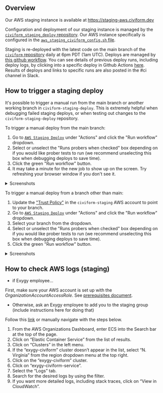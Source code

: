 ## Overview

Our AWS staging instance is available at https://staging-aws.civiform.dev

Configuration and deployment of our staging instance is managed by the [`civiform_staging_deploy` repository](https://github.com/civiform/civiform-staging-deploy). Our AWS instance specifically is configured in the [`aws_staging_civiform_config.sh` file](https://github.com/civiform/civiform-staging-deploy/blob/main/aws_staging_civiform_config.sh).

Staging is re-deployed with the latest code on the main branch of the [`civiform` repository](https://github.com/civiform/civiform) daily at 6pm PDT (1am UTC). Deploys are managed by [this github workflow](https://github.com/civiform/civiform-staging-deploy/blob/main/.github/workflows/aws_deploy.yaml). You can see details of previous deploy runs, including deploy logs, by clicking into a specific deploy in Github Actions [here](https://github.com/civiform/civiform-staging-deploy/actions/workflows/aws_deploy.yaml). Results of deploys and links to specific runs are also posted in the #ci channel in Slack.

## How to trigger a staging deploy

It's possible to trigger a manual run from the main branch or another working branch in `civiform-staging-deploy`. This is extremely helpful when debugging failed staging deploys, or when testing out changes to the `civiform-staging-deploy` repository.

To trigger a manual deploy from the main branch:

1. Go to [`AWS Staging Deploy`](https://github.com/civiform/civiform-staging-deploy/actions/workflows/aws_deploy.yaml) under "Actions" and click the "Run workflow" dropdown.
2. Select or unselect the "Runs probers when checked" box depending on if you would like prober tests to run (we recommend unselecting this box when debugging deploys to save time).
3. Click the green "Run workflow" button.
4. It may take a minute for the new job to show up on the screen. Try refreshing your browser window if you don't see it.
<details>
  <summary>Screenshots</summary>
  
  ![Trigger manual deploy](../../../.gitbook/assets/trigger-staging-deploy.png)
</details>

To trigger a manual deploy from a branch other than main:

1. Update the ["Trust Policy"](https://us-east-1.console.aws.amazon.com/iamv2/home?region=us-east-1#/roles/details/civiform-staging-deploy-action?section=trust_relationships) in the `civiform-staging` AWS account to point to your branch.
2. Go to [`AWS Staging Deploy`](https://github.com/civiform/civiform-staging-deploy/actions/workflows/aws_deploy.yaml) under "Actions" and click the "Run workflow" dropdown.
3. Select your branch from the dropdown.
4. Select or unselect the "Runs probers when checked" box depending on if you would like prober tests to run (we recommend unselecting this box when debugging deploys to save time).
5. Click the green "Run workflow" button.

<details>
  <summary>Screenshots</summary>
  
  ![Trust policy](../../../.gitbook/assets/trust-policy.png)
  ![Edit trust policy](../../../.gitbook/assets/edit-trust-policy-staging.png)
  ![Select deploy branch](../../../.gitbook/assets/trigger-branch-deploy.png)
</details>

## How to check AWS logs (staging)

- if Exygy employee...

First, make sure your AWS account is set up with the *OrganizationAccountAccessRole*.  See [prerequisites document](https://github.com/civiform/docs/blob/main/docs/contributor-guide/developer-guide/deploy-system/prerequisites.md).

- Otherwise, ask an Exygy employee to add you to the staging group (include instructions here for doing that)

Follow this [link](https://us-east-1.console.aws.amazon.com/ecs/v2/clusters/exygy-civiform/services/exygy-civiform-service/logs?region=us-east-1) or manually navigate with the steps below.

1. From the AWS Organizations Dashboard, enter ECS into the Search bar at the top of the page.
2. Click on “Elastic Container Service” from the list of results.
3. Click on “Clusters” in the left menu.
4. If the “exygy-civiform” cluster doesn’t appear in the list, select “N. Virginia” from the region dropdown menu at the top right.
5. Click on the “exygy-civiform” cluster.
6. Click on “exygy-civiform-service”.
7. Select the “Logs” tab.
8. Search for the desired logs by using the filter.
9. If you want more detailed logs, including stack traces, click on “View in CloudWatch”.